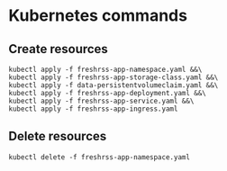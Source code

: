 # Kubernetes commands

## Create resources
```
kubectl apply -f freshrss-app-namespace.yaml &&\
kubectl apply -f freshrss-app-storage-class.yaml &&\
kubectl apply -f data-persistentvolumeclaim.yaml &&\
kubectl apply -f freshrss-app-deployment.yaml &&\
kubectl apply -f freshrss-app-service.yaml &&\
kubectl apply -f freshrss-app-ingress.yaml
```

## Delete resources
```
kubectl delete -f freshrss-app-namespace.yaml
```